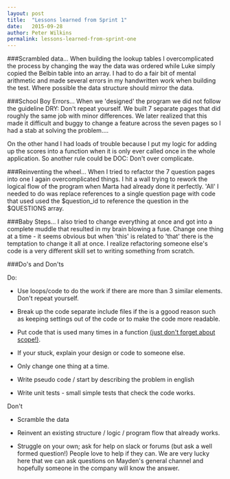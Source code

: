 ```yaml
---
layout: post
title:  "Lessons learned from Sprint 1"
date:   2015-09-28
author: Peter Wilkins
permalink: lessons-learned-from-sprint-one
---
```

###Scrambled data...
When building the lookup tables I overcomplicated the process by changing the way the data was ordered while Luke simply copied the Belbin table into an array. I had to do a fair bit of mental arithmetic and made several errors in my handwritten work when building the test. Where possible the data structure should mirror the data.

###School Boy Errors...
When we 'designed' the program we did not follow the guideline DRY: Don't repeat yourself. We built 7 separate pages that did roughly the same job with minor differences. We later realized that this made it difficult and buggy to change a feature across the seven pages so I had a stab at solving the problem....

On the other hand I had loads of trouble because I put my logic for adding up the scores into a function when it is only ever called once in the whole application. So another rule could be DOC: Don't over complicate.

###Reinventing the wheel...
When I tried to refactor the 7 question pages into one I again overcomplicated things. I hit a wall trying to rework the logical flow of the program when Marta had already done it perfectly. 'All' I needed to do was replace references to a single question page with code that used used the $question_id to reference the question in the $QUESTIONS array.

###Baby Steps...
I also tried to change everything at once and got into a complete muddle that resulted in my brain blowing a fuse. Change one thing at a time - it seems obvious but when 'this' is related to 'that' there is the temptation to change it all at once. I realize refactoring someone else's code is a very different skill set to writing something from scratch.





###Do's and Don'ts

Do:

* Use loops/code to do the work if there are more than 3 similar elements. Don't repeat yourself.

* Break up the code separate include files if the is a ggood reason such as keeping settings out of the code or to make the code more readable.

* Put code that is used many times in a function [(just don't forget about scope!)](http://peter-wilkins-mayden.github.io/acblog/in-scrum-we-trust/). 

* If your stuck, explain your design or code to someone else.

* Only change one thing at a time.

* Write pseudo code / start by describing the problem in english

* Write unit tests - small simple tests that check the code works.

Don't

* Scramble the data

* Reinvent an existing structure / logic / program flow that already works.

* Struggle on your own; ask for help on slack or forums (but ask a well formed question!) People love to help if they can. We are very lucky here that we can ask questions on Mayden's general channel and hopefully someone in the company will know the answer.
